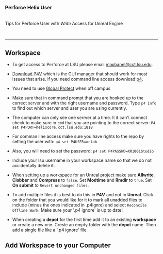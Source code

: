 <img src="https://via.placeholder.com/1000x4/45D7CA/45D7CA" alt="drawing" height="4px"/>

### Perforce Helix User

<img src="https://via.placeholder.com/1000x4/45D7CA/45D7CA" alt="drawing" height="4px"/>

Tips for Perforce User with *Write* Access for Unreal Engine

<br>

---

## Workspace

- To get access to Perforce at LSU please email [maubanel@cct.lsu.edu](mailto:maubanel@cct.lsu.edu).

- [Download P4V](https://www.perforce.com/downloads/helix-visual-client-p4v) which is the GUI manager that should work for most issues that arise.  If you need command line access download [p4](https://www.perforce.com/products/helix-core-apps/command-line-client).

- You need to use [Global Protect](https://grok.lsu.edu/article.aspx?articleid=14785) when off campus.

- Make sure that in command prompt that you are hooked up to the correct server and with the right username and password.  Type `p4 info` to find out which server and user you are using currently.

- The computer can only see one serrver at a time.  It it can't connect check to make sure in `cmd` that you are pointing to the correct server: `P4 set P4PORT=helixcore.cct.lsu.edu:1818`

- For comman line access make sure you have rights to the repo by setting the user with: `p4 set P4USER=xrlab`

- Also, you will need to set the password: `p4 set P4PASSWD=XR1001Studio`

- Include your lsu username in your workspace name so that we do not accidentally delete it.

- When setting up a workspace for an Unreal project make sure **Allwrite**. **Clobber** and **Compress** to `false`.  Set **Modtime** and **Rmdir** to `true`.  Set **On submit** to `Revert unchanged files`.

- To add multiple files it is best to do this in **P4V** and not in **Unreal**.  Click on the folder that you would like for it to mark all unadded files to include (minus the ones indicated in .p4ignre) and select `Reconcile Offline Work`. Make sure your '.p4 ignore' is up to date!

- When creating a **depot** for the first time add it to an existing **workspace** or create a new one.  Creste an empty folder with the **depot** name.  Then add a single file like a '.p4 ignore' file.

## Add Workspace to your Computer



<br><br>

